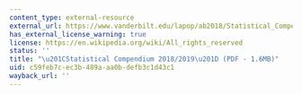 ```yaml
---
content_type: external-resource
external_url: https://www.vanderbilt.edu/lapop/ab2018/Statistical_Compendium_2018-19_W_10.22.19.pdf
has_external_license_warning: true
license: https://en.wikipedia.org/wiki/All_rights_reserved
status: ''
title: "\u201CStatistical Compendium 2018/2019\u201D (PDF - 1.6MB)"
uid: c59feb7c-ec3b-489a-aa0b-defb3c1d43c1
wayback_url: ''
---
```

